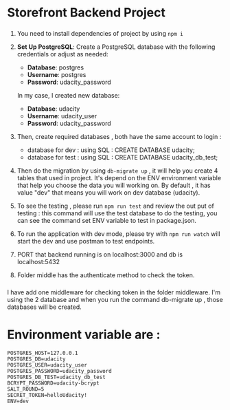 # Storefront Backend Project
###
1. You need to install dependencies of project by using `npm i` 
2. **Set Up PostgreSQL**:
   Create a PostgreSQL database with the following credentials or adjust as needed:
   - **Database**: postgres
   - **Username**: postgres
   - **Password**: udacity_password

   In my case, I created new database: 
   - **Database**: udacity
   - **Username**: udacity_user
   - **Password**: udacity_password

3. Then, create required databases , both have the same account to login : 
    - database for dev : using SQL : CREATE DATABASE udacity;
    - database for test : using SQL : CREATE DATABASE udacity_db_test;
4. Then do the migration by using `db-migrate up` , it will help you create 4 tables that used in project. It's depend on the ENV environment variable that help you choose the data you will working on. By default , it has value "dev" that means you will work on dev database (udacity).

5. To see the testing , please run `npm run test` and review the out put of testing :
    this command will use the test database to do the testing, you can see the command set ENV variable to test in package.json.

6. To run the application with dev mode, please try with `npm run watch` will start the dev and use postman to test endpoints.
7. PORT that backend running is on localhost:3000 and db is localhost:5432
8. Folder middle has the authenticate method to check the token.
###
I have add one middleware for checking token in the folder middleware.
I'm using the 2 database and when you run the command db-migrate up , those databases will be created.
# Environment variable are : 
```
POSTGRES_HOST=127.0.0.1
POSTGRES_DB=udacity
POSTGRES_USER=udacity_user
POSTGRES_PASSWORD=udacity_password
POSTGRES_DB_TEST=udacity_db_test
BCRYPT_PASSWORD=udacity-bcrypt
SALT_ROUND=5
SECRET_TOKEN=helloUdacity!
ENV=dev
```